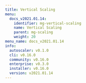 ```yaml
---
title: Vertical Scaling
menu:
  docs_v2021.01.14:
    identifier: mg-vertical-scaling
    name: Vertical Scaling
    parent: mg-scaling
    weight: 20
menu_name: docs_v2021.01.14
info:
  autoscaler: v0.1.0
  cli: v0.16.0
  community: v0.16.0
  enterprise: v0.3.0
  installer: v0.16.0
  version: v2021.01.14
---
```


